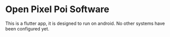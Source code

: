 # Open Pixel Poi Software
This is a flutter app, it is designed to run on android. No other systems have been configured yet.
